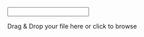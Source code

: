 <div className={styles.fileInputContainer}>
  <div {...getRootProps()} className={styles.dropzone}>
    <input {...getInputProps()} />
    <p className={styles.dropzoneText}>Drag & Drop your file here or click to browse</p>
  </div>
</div>
